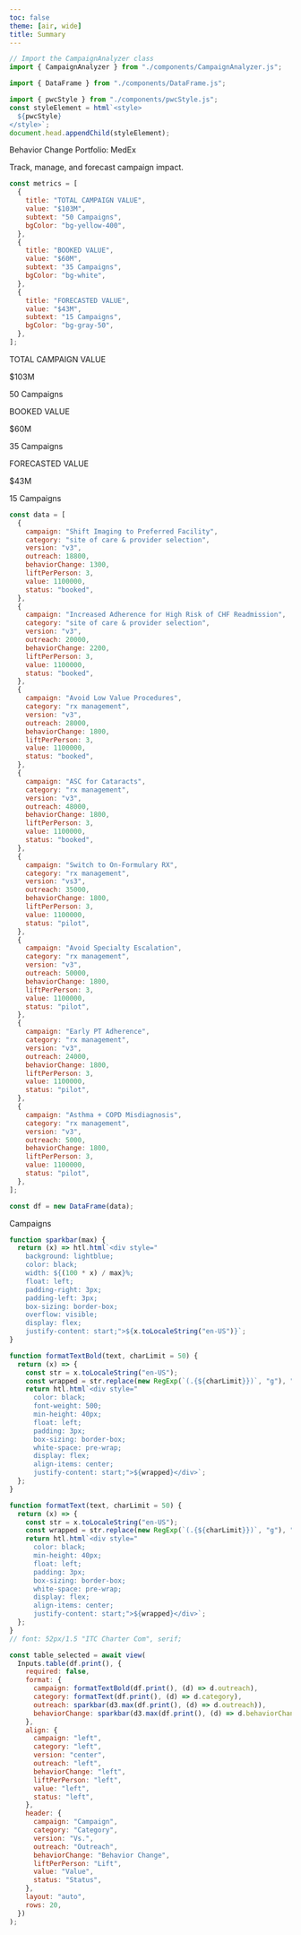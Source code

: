```yaml
---
toc: false
theme: [air, wide]
title: Summary
---
```


```js
// Import the CampaignAnalyzer class
import { CampaignAnalyzer } from "./components/CampaignAnalyzer.js";
```

```js
import { DataFrame } from "./components/DataFrame.js";
```

```js
import { pwcStyle } from "./components/pwcStyle.js";
const styleElement = html`<style>
  ${pwcStyle}
</style>`;
document.head.appendChild(styleElement);
```

<div class="page-title-header ">
<div class="page-title ">
Behavior Change Portfolio: MedEx
</div>
<div class="horizontal-line"></div>

Track, manage, and forecast campaign impact.

</div>

```js
const metrics = [
  {
    title: "TOTAL CAMPAIGN VALUE",
    value: "$103M",
    subtext: "50 Campaigns",
    bgColor: "bg-yellow-400",
  },
  {
    title: "BOOKED VALUE",
    value: "$60M",
    subtext: "35 Campaigns",
    bgColor: "bg-white",
  },
  {
    title: "FORECASTED VALUE",
    value: "$43M",
    subtext: "15 Campaigns",
    bgColor: "bg-gray-50",
  },
];
```

<div class="full-width-section">
  <div class="content-container">
<div class="grid">
  <div class="card card-yellow">
    <div>
      <p class="text-header">TOTAL CAMPAIGN VALUE</p>
      <p class="horizontal-line"></p>
      <p class="text-title">$103M</p>
      <p class="text-subtext">50 Campaigns</p>
    </div>
  </div>

  <!-- Second Card (White) -->
  <div class="card card-white">
    <div>
      <p class="text-header">BOOKED VALUE</p>
      <div class="horizontal-line"></div>
      <p class="text-title">$60M</p>
      <p class="text-subtext">35 Campaigns</p>
    </div>
  </div>

  <!-- Third Card (Gray) -->
  <div class="card card-white">
    <div>
      <p class="text-header">FORECASTED VALUE</p>
      <div class="horizontal-line"></div>
      <p class="text-title">$43M</p>
      <p class="text-subtext">15 Campaigns</p>
    </div>
  </div>
</div>

```js
const data = [
  {
    campaign: "Shift Imaging to Preferred Facility",
    category: "site of care & provider selection",
    version: "v3",
    outreach: 18800,
    behaviorChange: 1300,
    liftPerPerson: 3,
    value: 1100000,
    status: "booked",
  },
  {
    campaign: "Increased Adherence for High Risk of CHF Readmission",
    category: "site of care & provider selection",
    version: "v3",
    outreach: 20000,
    behaviorChange: 2200,
    liftPerPerson: 3,
    value: 1100000,
    status: "booked",
  },
  {
    campaign: "Avoid Low Value Procedures",
    category: "rx management",
    version: "v3",
    outreach: 28000,
    behaviorChange: 1800,
    liftPerPerson: 3,
    value: 1100000,
    status: "booked",
  },
  {
    campaign: "ASC for Cataracts",
    category: "rx management",
    version: "v3",
    outreach: 48000,
    behaviorChange: 1800,
    liftPerPerson: 3,
    value: 1100000,
    status: "booked",
  },
  {
    campaign: "Switch to On-Formulary RX",
    category: "rx management",
    version: "vs3",
    outreach: 35000,
    behaviorChange: 1800,
    liftPerPerson: 3,
    value: 1100000,
    status: "pilot",
  },
  {
    campaign: "Avoid Specialty Escalation",
    category: "rx management",
    version: "v3",
    outreach: 50000,
    behaviorChange: 1800,
    liftPerPerson: 3,
    value: 1100000,
    status: "pilot",
  },
  {
    campaign: "Early PT Adherence",
    category: "rx management",
    version: "v3",
    outreach: 24000,
    behaviorChange: 1800,
    liftPerPerson: 3,
    value: 1100000,
    status: "pilot",
  },
  {
    campaign: "Asthma + COPD Misdiagnosis",
    category: "rx management",
    version: "v3",
    outreach: 5000,
    behaviorChange: 1800,
    liftPerPerson: 3,
    value: 1100000,
    status: "pilot",
  },
];

const df = new DataFrame(data);
```

<div class = "card">
<div class = "table-header-style">

Campaigns

</div>

```js
function sparkbar(max) {
  return (x) => htl.html`<div style="
    background: lightblue;
    color: black;
    width: ${(100 * x) / max}%;
    float: left;
    padding-right: 3px;
    padding-left: 3px;
    box-sizing: border-box;
    overflow: visible;
    display: flex;
    justify-content: start;">${x.toLocaleString("en-US")}`;
}

function formatTextBold(text, charLimit = 50) {
  return (x) => {
    const str = x.toLocaleString("en-US");
    const wrapped = str.replace(new RegExp(`(.{${charLimit}})`, "g"), "$1\n");
    return htl.html`<div style="
      color: black;
      font-weight: 500;
      min-height: 40px;
      float: left;
      padding: 3px;
      box-sizing: border-box;
      white-space: pre-wrap;
      display: flex;
      align-items: center;
      justify-content: start;">${wrapped}</div>`;
  };
}

function formatText(text, charLimit = 50) {
  return (x) => {
    const str = x.toLocaleString("en-US");
    const wrapped = str.replace(new RegExp(`(.{${charLimit}})`, "g"), "$1\n");
    return htl.html`<div style="
      color: black;
      min-height: 40px;
      float: left;
      padding: 3px;
      box-sizing: border-box;
      white-space: pre-wrap;
      display: flex;
      align-items: center;
      justify-content: start;">${wrapped}</div>`;
  };
}
// font: 52px/1.5 "ITC Charter Com", serif;

const table_selected = await view(
  Inputs.table(df.print(), {
    required: false,
    format: {
      campaign: formatTextBold(df.print(), (d) => d.outreach),
      category: formatText(df.print(), (d) => d.category),
      outreach: sparkbar(d3.max(df.print(), (d) => d.outreach)),
      behaviorChange: sparkbar(d3.max(df.print(), (d) => d.behaviorChange)),
    },
    align: {
      campaign: "left",
      category: "left",
      version: "center",
      outreach: "left",
      behaviorChange: "left",
      liftPerPerson: "left",
      value: "left",
      status: "left",
    },
    header: {
      campaign: "Campaign",
      category: "Category",
      version: "Vs.",
      outreach: "Outreach",
      behaviorChange: "Behavior Change",
      liftPerPerson: "Lift",
      value: "Value",
      status: "Status",
    },
    layout: "auto",
    rows: 20,
  })
);
```

</div>
</div>

